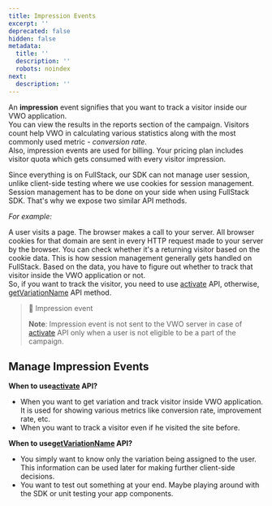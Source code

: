 ```yaml
---
title: Impression Events
excerpt: ''
deprecated: false
hidden: false
metadata:
  title: ''
  description: ''
  robots: noindex
next:
  description: ''
---
```

An **impression** event signifies that you want to track a visitor inside our VWO application.\
You can view the results in the reports section of the campaign. Visitors count help VWO in calculating various statistics along with the most commonly used metric - *conversion rate*.\
Also, impression events are used for billing. Your pricing plan includes visitor quota which gets consumed with every visitor impression.

Since everything is on FullStack, our SDK can not manage user session, unlike client-side testing where we use cookies for session management.\
Session management has to be done on your side when using FullStack SDK. That's why we expose two similar API methods.

*For example:*

A user visits a page. The browser makes a call to your server. All browser cookies for that domain are sent in every HTTP request made to your server by the browser. You can check whether it's a returning visitor based on the cookie data. This is how session management generally gets handled on FullStack. Based on the data, you have to figure out whether to track that visitor inside the VWO application or not.\
So, if you want to track the visitor, you need to use [activate](https://developers.vwo.com/reference#fullstack-sdk-activate) API, otherwise, [getVariationName](https://developers.vwo.com/reference#fullstack-sdk-get-variation) API method.

> 🚧 Impression event
>
> **Note**: Impression event is not sent to the VWO server in case of [activate](https://developers.vwo.com/reference#fullstack-sdk-activate) API only when a user is not eligible to be a part of the campaign.

## Manage Impression Events

**When to use[activate](https://developers.vwo.com/reference#fullstack-sdk-activate) API?**

* When you want to get variation and track visitor inside VWO application. It is used for showing various metrics like conversion rate, improvement rate, etc.
* When you want to track a visitor even if he visited the site before.

**When to use[getVariationName](https://developers.vwo.com/reference#fullstack-sdk-get-variation) API?**

* You simply want to know only the variation being assigned to the user. This information can be used later for making further client-side decisions.
* You want to test out something at your end. Maybe playing around with the SDK or unit testing your app components.
